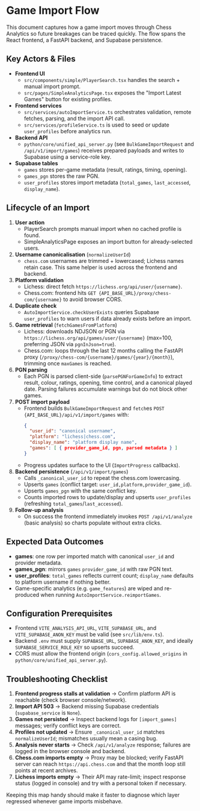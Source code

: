 # Game Import Flow

This document captures how a game import moves through Chess Analytics so future breakages can be traced quickly. The flow spans the React frontend, a FastAPI backend, and Supabase persistence.

## Key Actors & Files
- **Frontend UI**
  - `src/components/simple/PlayerSearch.tsx` handles the search + manual import prompt.
  - `src/pages/SimpleAnalyticsPage.tsx` exposes the "Import Latest Games" button for existing profiles.
- **Frontend services**
  - `src/services/autoImportService.ts` orchestrates validation, remote fetches, parsing, and the import API call.
  - `src/services/profileService.ts` is used to seed or update `user_profiles` before analytics run.
- **Backend API**
  - `python/core/unified_api_server.py` (see `BulkGameImportRequest` and `/api/v1/import/games`) receives prepared payloads and writes to Supabase using a service-role key.
- **Supabase tables**
  - `games` stores per-game metadata (result, ratings, timing, opening).
  - `games_pgn` stores the raw PGN.
  - `user_profiles` stores import metadata (`total_games`, `last_accessed`, `display_name`).

## Lifecycle of an Import
1. **User action**
   - PlayerSearch prompts manual import when no cached profile is found.
   - SimpleAnalyticsPage exposes an import button for already-selected users.
2. **Username canonicalisation** (`normalizeUserId`)
   - `chess.com` usernames are trimmed + lowercased; Lichess names retain case. This same helper is used across the frontend and backend.
3. **Platform validation**
   - Lichess: direct fetch `https://lichess.org/api/user/{username}`.
   - Chess.com: frontend hits `GET {API_BASE_URL}/proxy/chess-com/{username}` to avoid browser CORS.
4. **Duplicate check**
   - `AutoImportService.checkUserExists` queries Supabase `user_profiles` to warn users if data already exists before an import.
5. **Game retrieval** (`fetchGamesFromPlatform`)
   - Lichess: downloads NDJSON or PGN via `https://lichess.org/api/games/user/{username}` (max=100, preferring JSON via `pgnInJson=true`).
   - Chess.com: loops through the last 12 months calling the FastAPI proxy (`/proxy/chess-com/{username}/games/{year}/{month}`), trimming once `maxGames` is reached.
6. **PGN parsing**
   - Each PGN is parsed client-side (`parsePGNForGameInfo`) to extract result, colour, ratings, opening, time control, and a canonical played date. Parsing failures accumulate warnings but do not block other games.
7. **POST import payload**
   - Frontend builds `BulkGameImportRequest` and `fetch`es `POST {API_BASE_URL}/api/v1/import/games` with:
     ```json
     {
       "user_id": "canonical username",
       "platform": "lichess|chess.com",
       "display_name": "platform display name",
       "games": [ { provider_game_id, pgn, parsed metadata } ]
     }
     ```
   - Progress updates surface to the UI (`ImportProgress` callbacks).
8. **Backend persistence** (`/api/v1/import/games`)
   - Calls `_canonical_user_id` to repeat the chess.com lowercasing.
   - Upserts `games` (conflict target: `user_id,platform,provider_game_id`).
   - Upserts `games_pgn` with the same conflict key.
   - Counts imported rows to update/display and upserts `user_profiles` (refreshing `total_games`/`last_accessed`).
9. **Follow-up analysis**
   - On success the frontend immediately invokes `POST /api/v1/analyze` (basic analysis) so charts populate without extra clicks.

## Expected Data Outcomes
- **games**: one row per imported match with canonical `user_id` and provider metadata.
- **games_pgn**: mirrors `games` `provider_game_id` with raw PGN text.
- **user_profiles**: `total_games` reflects current count; `display_name` defaults to platform username if nothing better.
- Game-specific analytics (e.g. `game_features`) are wiped and re-produced when running `AutoImportService.reimportGames`.

## Configuration Prerequisites
- Frontend `VITE_ANALYSIS_API_URL`, `VITE_SUPABASE_URL`, and `VITE_SUPABASE_ANON_KEY` must be valid (see `src/lib/env.ts`).
- Backend `.env` must supply `SUPABASE_URL`, `SUPABASE_ANON_KEY`, and ideally `SUPABASE_SERVICE_ROLE_KEY` so upserts succeed.
- CORS must allow the frontend origin (`cors_config.allowed_origins` in `python/core/unified_api_server.py`).

## Troubleshooting Checklist
1. **Frontend progress stalls at validation** -> Confirm platform API is reachable (check browser console/network).
2. **Import API 503** -> Backend missing Supabase credentials (`supabase_service` is `None`).
3. **Games not persisted** -> Inspect backend logs for `[import_games]` messages; verify conflict keys are correct.
4. **Profiles not updated** -> Ensure `_canonical_user_id` matches `normalizeUserId`; mismatches usually mean a casing bug.
5. **Analysis never starts** -> Check `/api/v1/analyze` response; failures are logged in the browser console and backend.
6. **Chess.com imports empty** -> Proxy may be blocked; verify FastAPI server can reach `https://api.chess.com` and that the month loop still points at recent archives.
7. **Lichess imports empty** -> Their API may rate-limit; inspect response status (logged in console) and try with a personal token if necessary.

Keeping this map handy should make it faster to diagnose which layer regressed whenever game imports misbehave.
